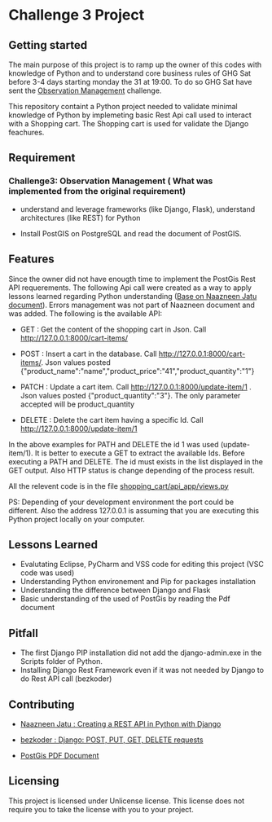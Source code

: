 # Challenge 3 Project

## Getting started

The main purpose of this project is to ramp up the owner of this codes with knowledge of Python and to understand core business rules of GHG Sat before 3-4 days starting monday the 31 at 19:00. To do so GHG Sat have sent the [Observation Management](#Challenge3:-Observation-Management) challenge. 

This repository containt a Python project needed to validate minimal knowledge of Python by implemeting basic Rest Api call used to interact with a Shopping cart. The Shopping cart is used for validate the Django feachures.    

## Requirement

### Challenge3: Observation Management ( What was implemented from the original requirement)

 - understand and leverage frameworks (like Django, Flask), understand architectures (like REST) for Python

 - Install PostGIS on PostgreSQL and read the document of PostGIS. 
 

## Features

Since the owner did not have enougth time to implement the PostGis Rest API requerements. The following Api call were created as a way to apply lessons learned regarding Python understanding ([Base on Naazneen Jatu document](https://stackabuse.com/creating-a-rest-api-in-python-with-django)). Errors management was not part of Naazneen document and was added. The following is the available API:

* GET : Get the content of the shopping cart in Json. Call http://127.0.0.1:8000/cart-items/

* POST : Insert a cart in the database. Call http://127.0.0.1:8000/cart-items/. Json values posted {"product_name":"name","product_price":"41","product_quantity":"1"}

* PATCH : Update a cart item. Call http://127.0.0.1:8000/update-item/1 . Json values posted {"product_quantity":"3"}. The only parameter accepted will be product_quantity

* DELETE : Delete the cart item having a specific Id. Call http://127.0.0.1:8000/update-item/1

In the above examples for PATH and DELETE the id 1 was used (update-item/1). It is better to execute a GET to extract the available Ids. Before executing a PATH and DELETE. The id must exists in the list displayed in the GET output.
Also HTTP status is change depending of the process result.

All the relevent code is in the file [shopping_cart/api_app/views.py](https://github.com/brownm1006/GHG_challenge3/blob/main/shopping_cart/api_app/views.py)

PS: Depending of your development environment the port could be different. Also the address 127.0.0.1 is assuming that you are executing this Python project locally on your computer.

## Lessons Learned

* Evalutating Eclipse, PyCharm and VSS code for editing this project (VSC code was used)
* Understanding Python environement and Pip for packages installation
* Understanding the difference between Django and Flask
* Basic understanding of the used of PostGis by reading the Pdf document

## Pitfall

* The first Django PIP installation did not add the django-admin.exe in the Scripts folder of Python.
* Installing Django Rest Framework even if it was not needed by Django to do Rest API call (bezkoder)

## Contributing

- [Naazneen Jatu : Creating a REST API in Python with Django](https://stackabuse.com/creating-a-rest-api-in-python-with-django)

- [bezkoder : Django: POST, PUT, GET, DELETE requests](https://bezkoder.com/django-rest-api/)

- [PostGis PDF Document](https://postgis.net/stuff/postgis-3.1.pdf)

## Licensing

This project is licensed under Unlicense license. This license does not require
you to take the license with you to your project.